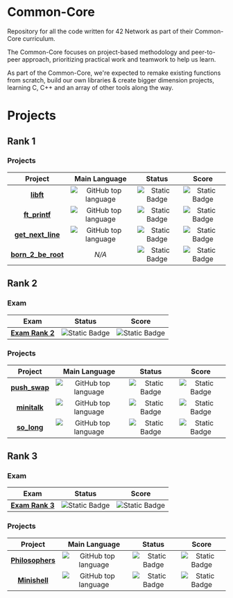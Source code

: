 # Common-Core

Repository for all the code written for 42 Network as part of their Common-Core curriculum.

The Common-Core focuses on project-based methodology and peer-to-peer approach, prioritizing practical work and teamwork
to help us learn.

As part of the Common-Core, we're expected to remake existing functions from scratch, build our own libraries & create
bigger dimension projects, learning C, C++ and an array of other tools along the way.

# Projects

## Rank 1

### Projects

<table align="center" dir="auto">
  <thead>
    <tr>
      <th>Project<br></th>
      <th>Main Language</th>
      <th>Status </th>
      <th>Score</th>
    </tr>
  </thead>
  <tbody>
    <tr>
      <td align="center" dir="auto">
        <a href="https://github.com/Kelho0812/libft"><b>libft<b><a />
      </td>
      <td align="center" dir="auto">
        <img alt="GitHub top language" src="https://img.shields.io/github/languages/top/Kelho0812/libft">
      </td>
      <td align="center" dir="auto">
        <img alt="Static Badge" src="https://img.shields.io/badge/Done-%231f5748">
      </td>
      <td align="center" dir="auto">
        <img alt="Static Badge"
          src="https://img.shields.io/badge/125%2F125%20%20-%F0%9F%8F%86-%231f5748?labelColor=%231f5748">
      </td>
    </tr>
    <tr>
      <td align="center" dir="auto">
        <a href="https://github.com/Kelho0812/ft_printf"><b>ft_printf<b><a />
      </td>
      <td align="center" dir="auto">
        <img alt="GitHub top language" src="https://img.shields.io/github/languages/top/Kelho0812/ft_printf">
      </td>
      <td align="center" dir="auto">
        <img alt="Static Badge" src="https://img.shields.io/badge/Done-%231f5748">
      </td>
      <td align="center" dir="auto">
        <img alt="Static Badge" src="https://img.shields.io/badge/100%2F125-%231f5748">
      </td>
    </tr>
    <tr>
      <td align="center" dir="auto">
        <a href="https://github.com/Kelho0812/get_next_line"><b>get_next_line<b><a />
      </td>
      <td align="center" dir="auto">
        <img alt="GitHub top language" src="https://img.shields.io/github/languages/top/Kelho0812/libft">
      </td>
      <td align="center" dir="auto">
        <img alt="Static Badge" src="https://img.shields.io/badge/Done-%231f5748">
      </td>
      <td align="center" dir="auto">
        <img alt="Static Badge" src="https://img.shields.io/badge/100%2F125-%231f5748">
      </td>
    </tr>
    <tr>
      <td align="center" dir="auto">
        <a href=""><b>born_2_be_root<b><a />
      </td>
      <td align="center" dir="auto">
        <i>N/A<i>
      </td>
      <td align="center" dir="auto">
        <img alt="Static Badge" src="https://img.shields.io/badge/Done-%231f5748">
      </td>
      <td align="center" dir="auto">
        <img alt="Static Badge"
          src="https://img.shields.io/badge/125%2F125%20%20-%F0%9F%8F%86-%231f5748?labelColor=%231f5748">
      </td>
    </tr>
  </tbody>
</table>

## Rank 2

### Exam
<table align="center" dir="auto">
  <thead>
    <tr>
      <th>Exam<br></th>
      <th>Status </th>
      <th>Score</th>
    </tr>
  </thead>
  <tbody>
    <tr>
      <td align="center" dir="auto">
        <a href="https://github.com/Kelho0812/Common-Core#exam"><b>Exam Rank 2<b><a />
      </td>
      <td align="center" dir="auto">
        <img alt="Static Badge" src="https://img.shields.io/badge/Done-%231f5748">
      <td align="center" dir="auto">
        <img alt="Static Badge" src="https://img.shields.io/badge/100%2F100%20%20-%F0%9F%8F%86-%231f5748?labelColor=%231f5748">
      </td>
    </tr>
  </tbody>
</table>

### Projects

<table align="center" dir="auto">
  <thead>
    <tr>
      <th>Project<br></th>
      <th>Main Language</th>
      <th>Status </th>
      <th>Score</th>
    </tr>
  </thead>
  <tbody>
    <tr>
      <td align="center" dir="auto">
        <a href="https://github.com/Kelho0812/push_swap"><b>push_swap<b><a />
      </td>
      <td align="center" dir="auto">
        <img alt="GitHub top language" src="https://img.shields.io/github/languages/top/Kelho0812/push_swap">
      </td>
      <td align="center" dir="auto">
        <img alt="Static Badge" src="https://img.shields.io/badge/Done-%231f5748">
      </td>
      <td align="center" dir="auto">
        <img alt="Static Badge" src="https://img.shields.io/badge/97%2F125-%231f5748">
      </td>
    </tr>
    <tr>
      <td align="center" dir="auto">
        <a href="https://github.com/Kelho0812/minitalk"><b>minitalk<b><a />
      </td>
      <td align="center" dir="auto">
        <img alt="GitHub top language" src="https://img.shields.io/github/languages/top/Kelho0812/minitalk">
      </td>
      <td align="center" dir="auto">
        <img alt="Static Badge" src="https://img.shields.io/badge/Done-%231f5748">
      </td>
      <td align="center" dir="auto">
         <img alt="Static Badge"
          src="https://img.shields.io/badge/125%2F125%20%20-%F0%9F%8F%86-%231f5748?labelColor=%231f5748">
      </td>
    </tr>
              <tr>
      <td align="center" dir="auto">
        <a href="https://github.com/Kelho0812/so_long"><b>so_long<b><a />
      </td>
      <td align="center" dir="auto">
        <img alt="GitHub top language" src="https://img.shields.io/github/languages/top/Kelho0812/so_long">
      </td>
      <td align="center" dir="auto">
        <img alt="Static Badge" src="https://img.shields.io/badge/Done-%231f5748">
      </td>
      <td align="center" dir="auto">
        <img alt="Static Badge" src="https://img.shields.io/badge/110%2F125-%231f5748">
      </td>
    </tr>
  </tbody>
</table>

## Rank 3

### Exam
<table align="center" dir="auto">
  <thead>
    <tr>
      <th>Exam<br></th>
      <th>Status </th>
      <th>Score</th>
    </tr>
  </thead>
  <tbody>
    <tr>
      <td align="center" dir="auto">
        <a href="https://github.com/Kelho0812/Common-Core#exam"><b>Exam Rank 3<b><a />
      </td>
      <td align="center" dir="auto">
        <img alt="Static Badge" src="https://img.shields.io/badge/Done-%231f5748">
      <td align="center" dir="auto">
        <img alt="Static Badge" src="https://img.shields.io/badge/100%2F100%20%20-%F0%9F%8F%86-%231f5748?labelColor=%231f5748">
      </td>
    </tr>
  </tbody>
</table>

### Projects

<table align="center" dir="auto">
  <thead>
    <tr>
      <th>Project<br></th>
      <th>Main Language</th>
      <th>Status </th>
      <th>Score</th>
    </tr>
  </thead>
  <tbody>
    <tr>
      <td align="center" dir="auto">
        <a href="https://github.com/Kelho0812/philosophers"><b>Philosophers<b><a />
      </td>
      <td align="center" dir="auto">
        <img alt="GitHub top language" src="https://img.shields.io/github/languages/top/Kelho0812/philosophers">
      </td>
      <td align="center" dir="auto">
        <img alt="Static Badge" src="https://img.shields.io/badge/Done-%231f5748">
      </td>
      <td align="center" dir="auto">
                 <img alt="Static Badge"
          src="https://img.shields.io/badge/125%2F125%20%20-%F0%9F%8F%86-%231f5748?labelColor=%231f5748">
      </td>
    </tr>
    <tr>
      <td align="center" dir="auto">
        <a href="https://github.com/Kelho0812/minishell"><b>Minishell<b><a />
      </td>
      <td align="center" dir="auto">
         <img alt="GitHub top language" src="https://img.shields.io/github/languages/top/Kelho0812/minishell">
      </td>
      <td align="center" dir="auto">
        <img alt="Static Badge" src="https://img.shields.io/badge/Done-%231f5748">
      </td>
      <td align="center" dir="auto">
                         <img alt="Static Badge"
          src="https://img.shields.io/badge/125%2F125%20%20-%F0%9F%8F%86-%231f5748?labelColor=%231f5748">
      </td>
    </tr>
  </tbody>
</table>
